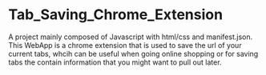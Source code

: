 # Tab_Saving_Chrome_Extension
A project mainly composed of Javascript with html/css and manifest.json. This WebApp
is a chrome extension that is used to save the url of your current tabs, whcih can be useful
when going online shopping or for saving tabs the contain information that you might want
to pull out later.
